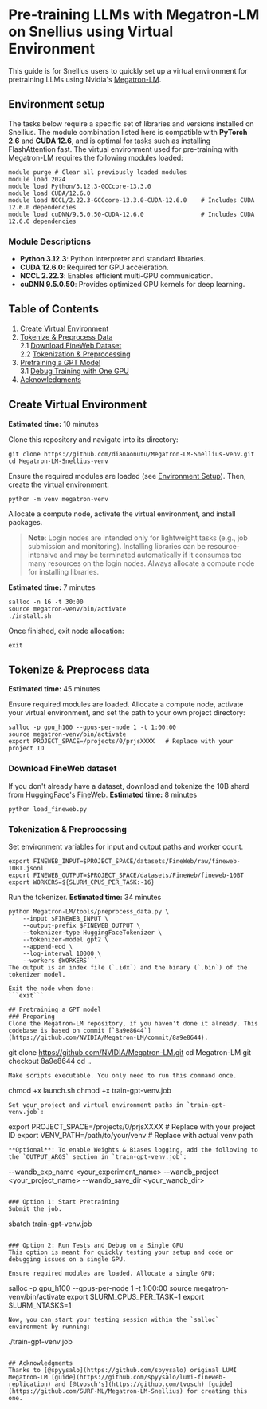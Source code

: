 # Pre-training LLMs with Megatron-LM on Snellius using Virtual Environment

This guide is for Snellius users to quickly set up a virtual environment for pretraining LLMs using Nvidia's [Megatron-LM](https://github.com/NVIDIA/Megatron-LM).

## Environment setup
The tasks below require a specific set of libraries and versions installed on Snellius. The module combination listed here is compatible
with **PyTorch 2.6** and **CUDA 12.6**, and is optimal for tasks such as installing FlashAttention fast. The virtual environment 
used for pre-training with Megatron-LM requires the following modules loaded:
```
module purge # Clear all previously loaded modules
module load 2024
module load Python/3.12.3-GCCcore-13.3.0
module load CUDA/12.6.0
module load NCCL/2.22.3-GCCcore-13.3.0-CUDA-12.6.0    # Includes CUDA 12.6.0 dependencies
module load cuDNN/9.5.0.50-CUDA-12.6.0                # Includes CUDA 12.6.0 dependencies
```
### Module Descriptions
- **Python 3.12.3**: Python interpreter and standard libraries.
- **CUDA 12.6.0**: Required for GPU acceleration.
- **NCCL 2.22.3**: Enables efficient multi-GPU communication.
- **cuDNN 9.5.0.50**: Provides optimized GPU kernels for deep learning.

## Table of Contents

1. [Create Virtual Environment](#create-virtual-environment)  
2. [Tokenize & Preprocess Data](#tokenize--preprocess-data)  
   2.1 [Download FineWeb Dataset](#download-fineweb-dataset)  
   2.2 [Tokenization & Preprocessing](#tokenization--preprocessing)  
3. [Pretraining a GPT Model](#pretraining-a-gpt-model)  
   3.1 [Debug Training with One GPU](#if-you-want-to-run-the-training-for-debugging-purposes-allocate-one-gpu)  
4. [Acknowledgments](#acknowledgments)

## Create Virtual Environment 
**Estimated time:** 10 minutes

Clone this repository and navigate into its directory:
```
git clone https://github.com/dianaonutu/Megatron-LM-Snellius-venv.git
cd Megatron-LM-Snellius-venv
```
Ensure the required modules are loaded (see [Environment Setup](#environment-setup)). Then, create the virtual environment:
```
python -m venv megatron-venv
```
Allocate a compute node, activate the virtual environment, and install packages.
> **Note**: Login nodes are intended only for lightweight tasks (e.g., job submission and monitoring). Installing libraries can be
resource-intensive and may be terminated automatically if it consumes too many resources on the login nodes. Always allocate
a compute node for installing libraries.
> 
**Estimated time:** 7 minutes
```
salloc -n 16 -t 30:00
source megatron-venv/bin/activate
./install.sh
```
Once finished, exit node allocation:
```
exit
```

## Tokenize & Preprocess data
**Estimated time:** 45 minutes

Ensure required modules are loaded. Allocate a compute node, activate your virtual environment, and set the path to your own project directory:
```
salloc -p gpu_h100 --gpus-per-node 1 -t 1:00:00
source megatron-venv/bin/activate
export PROJECT_SPACE=/projects/0/prjsXXXX   # Replace with your project ID
```

### Download FineWeb dataset
If you don't already have a dataset, download and tokenize the 10B shard from HuggingFace's
[FineWeb](https://huggingface.co/datasets/HuggingFaceFW/fineweb).
**Estimated time:** 8 minutes
```
python load_fineweb.py
```

### Tokenization & Preprocessing
Set environment variables for input and output paths and worker count.
```
export FINEWEB_INPUT=$PROJECT_SPACE/datasets/FineWeb/raw/fineweb-10BT.jsonl
export FINEWEB_OUTPUT=$PROJECT_SPACE/datasets/FineWeb/fineweb-10BT
export WORKERS=${SLURM_CPUS_PER_TASK:-16}
```
Run the tokenizer. 
**Estimated time:** 34 minutes
```
python Megatron-LM/tools/preprocess_data.py \
    --input $FINEWEB_INPUT \
    --output-prefix $FINEWEB_OUTPUT \
    --tokenizer-type HuggingFaceTokenizer \
    --tokenizer-model gpt2 \
    --append-eod \
    --log-interval 10000 \
    --workers $WORKERS```
The output is an index file (`.idx`) and the binary (`.bin`) of the tokenizer model.

Exit the node when done: 
```exit```

## Pretraining a GPT model
### Preparing
Clone the Megatron-LM repository, if you haven't done it already. This codebase is based on commit [`8a9e8644`](https://github.com/NVIDIA/Megatron-LM/commit/8a9e8644).
```
git clone https://github.com/NVIDIA/Megatron-LM.git
cd Megatron-LM
git checkout 8a9e8644
cd ..
```
Make scripts executable. You only need to run this command once.
```
chmod +x launch.sh
chmod +x train-gpt-venv.job
```
Set your project and virtual environment paths in `train-gpt-venv.job`:
```
export PROJECT_SPACE=/projects/0/prjsXXXX   # Replace with your project ID
export VENV_PATH=/path/to/your/venv         # Replace with actual venv path
```
**Optional**: To enable Weights & Biases logging, add the following to the `OUTPUT_ARGS` section in `train-gpt-venv.job`:
```
--wandb_exp_name <your_experiment_name>
--wandb_project <your_project_name>
--wandb_save_dir <your_wandb_dir>
```

### Option 1: Start Pretraining
Submit the job.
```
sbatch train-gpt-venv.job
```

### Option 2: Run Tests and Debug on a Single GPU
This option is meant for quickly testing your setup and code or debugging issues on a single GPU.

Ensure required modules are loaded. Allocate a single GPU:
```
salloc -p gpu_h100 --gpus-per-node 1 -t 1:00:00
source megatron-venv/bin/activate
export SLURM_CPUS_PER_TASK=1
export SLURM_NTASKS=1
```
Now, you can start your testing session within the `salloc` environment by running:
```
./train-gpt-venv.job
```

## Acknowledgments
Thanks to [@spyysalo](https://github.com/spyysalo) original LUMI Megatron-LM [guide](https://github.com/spyysalo/lumi-fineweb-replication) and [@tvosch's](https://github.com/tvosch) [guide](https://github.com/SURF-ML/Megatron-LM-Snellius) for creating this one. 

